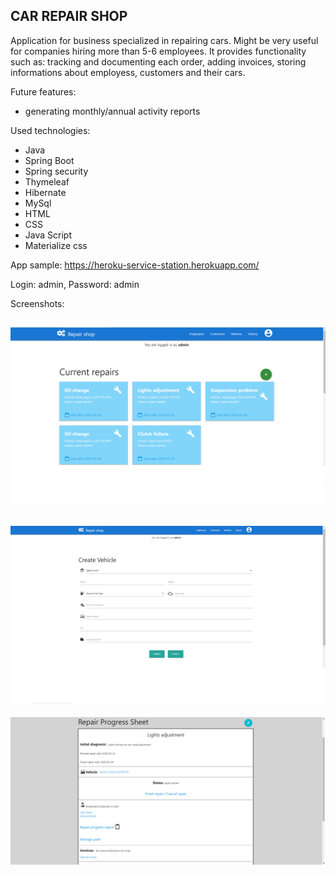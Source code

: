 ## **CAR REPAIR SHOP**

Application for business specialized in repairing cars. Might be very useful for companies hiring more than 5-6 employees.
It provides functionality such as: tracking and documenting each order, adding invoices, storing informations about employess, customers and their cars. 

Future features:
- generating monthly/annual activity reports

Used technologies:
- Java
- Spring Boot
- Spring security
- Thymeleaf
- Hibernate
- MySql
- HTML
- CSS
- Java Script
- Materialize css

App sample: 
https://heroku-service-station.herokuapp.com/

Login: admin,
Password: admin

Screenshots:

![Alt text](src/main/resources/static/img/main.png?raw=true "Optional Title")
-
![Alt text](src/main/resources/static/img/createVeh.png?raw=true "Optional Title")
-
![Alt text](src/main/resources/static/img/manageOrder.png?raw=true "Optional Title")
